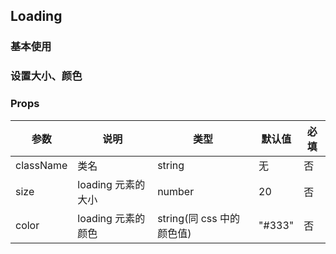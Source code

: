## Loading

### 基本使用

<code src="../demo/loading/loading1.tsx"></code>

### 设置大小、颜色

<code src="../demo/loading/loading2.tsx"></code>

### Props

| 参数      | 说明               | 类型                      | 默认值 | 必填 |
| --------- | ------------------ | ------------------------- | ------ | ---- |
| className | 类名               | string                    | 无     | 否   |
| size      | loading 元素的大小 | number                    | 20     | 否   |
| color     | loading 元素的颜色 | string(同 css 中的颜色值) | "#333" | 否   |
